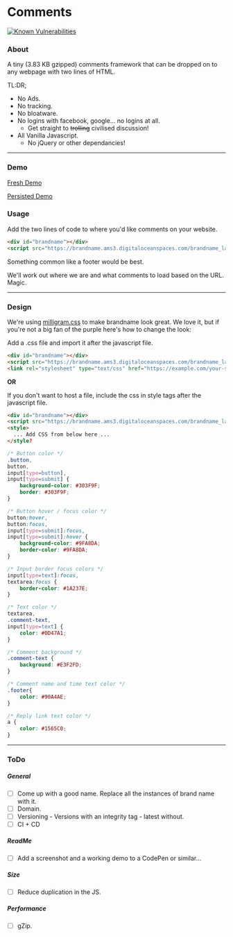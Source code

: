 # Comments

[![Known Vulnerabilities](https://snyk.io/test/github/jamieprentice/comments/badge.svg?targetFile=UI%2Fpackage.json)](https://snyk.io/test/github/jamieprentice/comments?targetFile=UI%2Fpackage.json)

### About

A tiny (3.83 KB gzipped) comments framework that can be dropped on to any webpage with two lines of HTML.


TL:DR;

- No Ads.
- No tracking.
- No bloatware.
- No logins with facebook, google... no logins at all.
  - Get straight to ~~trolling~~ civilised discussion!
- All Vanilla Javascript. 
  - No jQuery or other dependancies! 


---


### Demo

[Fresh Demo](https://codepen.io/JamiePrentice/pen/Zrxgxe)


[Persisted Demo](https://codepen.io/JamiePrentice/full/Zrxgxe/)


### Usage

Add the two lines of code to where you'd like comments on your website.

```html
<div id="brandname"></div>
<script src="https://brandname.ams3.digitaloceanspaces.com/brandname_latest.js" type="text/javascript"></script>
```

Something common like a footer would be best. 

We'll work out where we are and what comments to load based on the URL. Magic.


---


### Design

We're using [milligram.css](https://github.com/milligram/milligram) to make brandname look great. We love it, but if you're not a big fan of the purple here's how to change the look:

Add a .css file and import it after the javascript file.

```html
<div id="brandname"></div>
<script src="https://brandname.ams3.digitaloceanspaces.com/brandname_latest.js" type="text/javascript"></script>
<link rel="stylesheet" type="text/css" href="https://example.com/your-styles-overrides.css" />
```

**OR**

If you don't want to host a file, include the css in style tags after the javascript file.
```html
<div id="brandname"></div>
<script src="https://brandname.ams3.digitaloceanspaces.com/brandname_latest.js" type="text/javascript"></script>
<style>
  ... Add CSS from below here ...
</style?
```

```css
/* Button color */
.button,
button,
input[type=button],
input[type=submit] {
    background-color: #303F9F;
    border: #303F9F;
}

/* Button hover / focus color */
button:hover,
button:focus,
input[type=submit]:focus,
input[type=submit]:hover {
    background-color: #9FA8DA;
    border-color: #9FA8DA;
}

/* Input border focus colors */
input[type=text]:focus,
textarea:focus {
    border-color: #1A237E;
}

/* Text color */
textarea,
.comment-text,
input[type=text] {
    color: #0D47A1;
}

/* Comment background */
.comment-text {
    background: #E3F2FD;
}

/* Comment name and time text color */
.footer{
    color: #90A4AE;
}

/* Reply link text color */
a {
    color: #1565C0;
}

```


---


### ToDo

##### General

- [ ] Come up with a good name. Replace all the instances of brand name with it.
- [ ] Domain.
- [ ] Versioning - Versions with an integrity tag - latest without.
- [ ] CI + CD

##### ReadMe

- [ ] Add a screenshot and a working demo to a CodePen or similar...

##### Size

- [ ] Reduce duplication in the JS.

##### Performance

- [ ] gZip.
